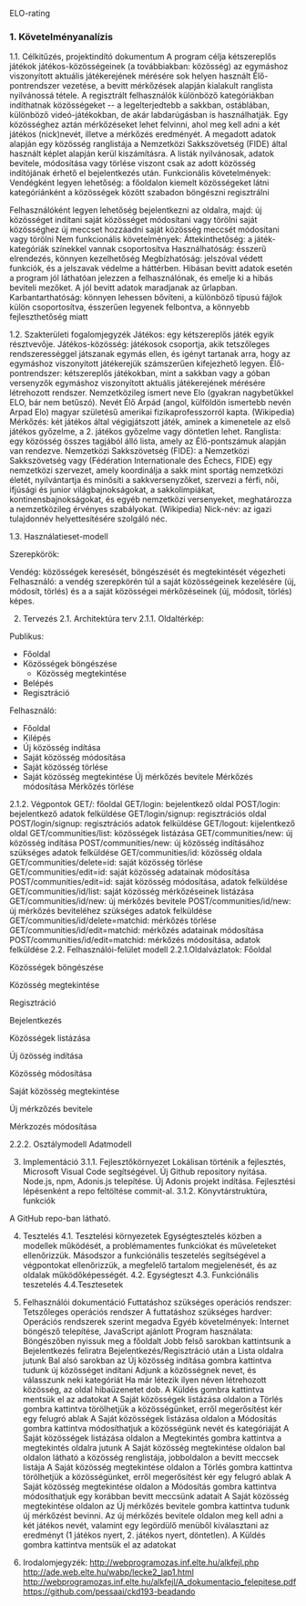 ELO-rating

 ### 1. Követelményanalízis
1.1. Célkitűzés, projektindító dokumentum
A program célja kétszereplős játékok játékos-közösségeinek (a továbbiakban: közösség) az egymáshoz viszonyított aktuális játékerejének mérésére sok helyen használt Élő-pontrendszer vezetése, a bevitt mérkőzések alapján kialakult ranglista nyilvánossá tétele. A regisztrált felhasználók különböző kategóriákban indíthatnak közösségeket -- a legelterjedtebb a sakkban, ostáblában, különböző videó-játékokban, de akár labdarúgásban is használhatják. Egy közösséghez aztán mérkőzéseket lehet felvinni, ahol meg kell adni a két játékos (nick)nevét, illetve a mérkőzés eredményét. A megadott adatok alapján egy közösség ranglistája a Nemzetközi Sakkszövetség (FIDE) által használt képlet alapján kerül kiszámításra. A listák nyilvánosak, adatok bevitele, módosítása vagy törlése viszont csak az adott közösség indítójának érhető el bejelentkezés után.
Funkcionális követelmények:
    Vendégként legyen lehetőség:
a főoldalon kiemelt közösségeket látni kategóriánként
a közösségek között szabadon böngészni
regisztrálni

Felhasználóként legyen lehetőség bejelentkezni az oldalra, majd:
új közösséget indítani
saját közösséget módosítani vagy törölni
saját közösséghez új meccset hozzáadni
saját közösség meccsét módosítani vagy törölni
Nem funkcionális követelmények:
Áttekinthetőség: a játék-kategóriák színekkel vannak csoportosítva
Használhatóság: ésszerű elrendezés, könnyen kezelhetőség
Megbízhatóság: jelszóval védett funkciók, és a jelszavak védelme a háttérben. Hibásan bevitt adatok esetén a program jól láthatóan jelezzen a felhasználónak, és emelje ki a hibás beviteli mezőket. A jól bevitt adatok maradjanak az űrlapban.
Karbantarthatóság: könnyen lehessen bővíteni, a különböző típusú fájlok külön csoportosítva, ésszerűen legyenek felbontva, a könnyebb fejleszthetőség miatt


1.2. Szakterületi fogalomjegyzék
Játékos: egy kétszereplős játék egyik résztvevője.
Játékos-közösség: játékosok csoportja, akik tetszőleges rendszerességgel játszanak egymás ellen, és igényt tartanak arra, hogy az egymáshoz viszonyított játékerejük számszerűen kifejezhető legyen.
Élő-pontrendszer: kétszereplős játékokban, mint a sakkban vagy a góban versenyzők egymáshoz viszonyított aktuális játékerejének mérésére létrehozott rendszer.
Nemzetközileg ismert neve Elo (gyakran nagybetűkkel ELO, bár nem betűszó). Nevét Élő Árpád (angol, külföldön ismertebb nevén Arpad Elo) magyar születésű amerikai fizikaprofesszorról kapta. (Wikipedia)
Mérkőzés: két játékos által végigjátszott játék, aminek a kimenetele az első játékos győzelme, a 2. játékos győzelme vagy döntetlen lehet.
Ranglista: egy közösség összes tagjából álló lista, amely az Élő-pontszámuk alapján van rendezve.
Nemzetközi Sakkszövetség (FIDE): a Nemzetközi Sakkszövetség vagy (Fédération Internationale des Échecs, FIDE) egy nemzetközi szervezet, amely koordinálja a sakk mint sportág nemzetközi életét, nyilvántartja és minősíti a sakkversenyzőket, szervezi a férfi, női, ifjúsági és junior világbajnokságokat, a sakkolimpiákat, kontinensbajnokságokat, és egyéb nemzetközi versenyeket, meghatározza a nemzetközileg érvényes szabályokat. (Wikipedia)
Nick-név: az igazi tulajdonnév helyettesítésére szolgáló néc.


1.3. Használatieset-modell

Szerepkörök:

Vendég: közösségek keresését, böngészését és megtekintését végezheti
Felhasználó: a vendég szerepkörén túl a saját közösségeinek kezelésére (új, módosít, törlés) és a a saját közösségei mérkőzéseinek (új, módosít, törlés) képes. 






2. Tervezés
2.1. Architektúra terv
2.1.1. Oldaltérkép:

Publikus:

- Főoldal
- Közösségek böngészése
    + Közösség megtekintése
- Belépés
- Regisztráció

Felhasználó:

- Főoldal
- Kilépés
- Új közösség indítása
- Saját közösség módosítása
- Saját közösség törlése
- Saját közösség megtekintése
Új mérkőzés bevitele
Mérkőzés módosítása
Mérkőzés törlése

2.1.2. Végpontok
GET/: főoldal
GET/login: bejelentkező oldal
POST/login: bejelentkező adatok felküldése
GET/login/signup: regisztrációs oldal
POST/login/signup: regisztrációs adatok felküldése
GET/logout: kijelentkező oldal
GET/communities/list: közösségek listázása
GET/communities/new: új közösség indítása
POST/communities/new: új közösség indításához szükséges adatok felküldése
GET/communities/id: közösség oldala
GET/communities/delete=id: saját közösség törlése
GET/communities/edit=id: saját közösség adatainak módosítása
POST/communities/edit=id: saját közösség módosítása, adatok felküldése
GET/communities/id/list: saját közösség mérkőzéseinek listázása
GET/communities/id/new: új mérkőzés bevitele
POST/communities/id/new: új mérkőzés beviteléhez szükséges adatok felküldése
GET/communities/id/delete=matchid: mérkőzés törlése
GET/communities/id/edit=matchid: mérkőzés adatainak módosítása
POST/communities/id/edit=matchid: mérkőzés módosítása, adatok felküldése
2.2. Felhasználói-felület modell
2.2.1.Oldalvázlatok:
Főoldal

Közösségek böngészése



Közösség megtekintése




Regisztráció





Bejelentkezés


Közösségek listázása





Új özösség indítása


Közösség módosítása





Saját közösség megtekintése


Új mérkzőzés bevitele




Mérkzozés módosítása




2.2.2. Osztálymodell
Adatmodell



3. Implementáció
3.1.1. Fejlesztőkörnyezet
Lokálisan történik a fejlesztés, Microsoft Visual Code segítségével.
Új Github repository nyitása.
Node.js, npm, Adonis.js telepítése.
Új Adonis projekt indítása.
Fejlesztési lépésenként a repo feltöltése commit-al.
3.1.2. Könyvtárstruktúra, funkciók

A GitHub repo-ban látható.

4. Tesztelés
4.1. Tesztelési környezetek
Egységtesztelés közben a modellek működését, a problémamentes funkciókat és műveleteket ellenőrizzük. Másodszor a funkciónális teszetelés segítségével a végpontokat ellenőrizzük, a megfelelő tartalom megjelenését, és az oldalak működőképességét.
4.2. Egységteszt
4.3. Funkciónális teszetelés
4.4.Tesztesetek

5. Felhasználói dokumentáció
Futtatáshoz szükséges operációs rendszer: Tetszőleges operációs rendszer
A futtatáshoz szükséges hardver: Operációs rendszerek szerint megadva
Egyéb követelmények: Internet böngésző telepítése, JavaScript ajánlott
Program használata:
Böngészőben nyissuk meg a főoldalt
Jobb felső sarokban kattintsunk a Bejelentkezés feliratra
Bejelentkezés/Regisztráció után a Lista oldalra jutunk
Bal alsó sarokban az Új közösség indítása gombra kattintva tudunk új közösséget indítani
Adjunk a közösségnek nevet, és válasszunk neki kategóriát
Ha már létezik ilyen néven létrehozott közösség, az oldal hibaüzenetet dob.
A Küldés gombra kattintva mentsük el az adatokat
A Saját közösségek listázása oldalon a Törlés gombra kattintva törölhetjük a közösségünket, erről megerősítést kér egy felugró ablak
A Saját közösségek listázása oldalon a Módosítás gombra kattintva módosíthatjuk a közösségünk nevét és kategóriáját
A Saját közösségek listázása oldalon a Megtekintés gombra kattintva a megtekintés oldalra jutunk
A Saját közösség megtekintése oldalon bal oldalon látható a közösség renglistája, jobboldalon a bevitt meccsek listája
A Saját közösség megtekintése oldalon a Törlés gombra kattintva törölhetjük a közösségünket, erről megerősítést kér egy felugró ablak
A Saját közösség megtekintése oldalon a Módosítás gombra kattintva módosíthatjuk egy korábban bevitt meccsünk adatait
A Saját közösség megtekintése oldalon az Új mérkőzés bevitele gombra kattintva tudunk új mérkőzést bevinni.
Az új mérkőzés bevitele oldalon meg kell adni a két játékos nevét, valamint egy legördülő menüből kiválasztani az eredményt (1 játékos nyert, 2. játékos nyert, döntetlen). 
A Küldés gombra kattintva mentsük el az adatokat

6. Irodalomjegyzék:
http://webprogramozas.inf.elte.hu/alkfejl.php
http://ade.web.elte.hu/wabp/lecke2_lap1.html
http://webprogramozas.inf.elte.hu/alkfejl/A_dokumentacio_felepitese.pdf
https://github.com/pessaai/ckd193-beadando
